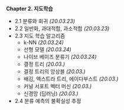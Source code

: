 __Chapter 2. 지도학습__
* 2.1 분류와 회귀 _(20.03.23)_
* 2.2 일반화, 과대적합, 과소적합 _(20.03.23)_
* 2.3 지도 학습 알고리즘
  * k-NN _(20.03.24)_
  * 선형 모델 _(20.03.24)_
  * 나이브 베이즈 분류기 _(20.03.24)_
  * 결정 트리 _(20.03.)_
  * 결정 트리의 앙상블 _(20.03.)_
  * 배깅, 엑스트라 트리, 에이다부스트 _(20.03.)_
  * 커널 서포트 벡터 머신 _(20.03.)_
  * 신경망 (딥러닝) _(20.03.)_
* 2.4 분류 예측의 불확실성 추정 
